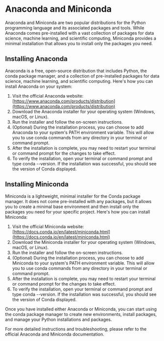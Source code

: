 # Anaconda and Miniconda
Anaconda and Miniconda are two popular distributions for the Python programming language and its associated packages and tools. While Anaconda comes pre-installed with a vast collection of packages for data science, machine learning, and scientific computing, Miniconda provides a minimal installation that allows you to install only the packages you need.

## Installing Anaconda
Anaconda is a free, open-source distribution that includes Python, the conda package manager, and a collection of pre-installed packages for data science, machine learning, and scientific computing. Here's how you can install Anaconda on your system:

1. Visit the official Anaconda website: [https://www.anaconda.com/products/distribution](https://www.anaconda.com/products/distribution)
2. Download the Anaconda installer for your operating system (Windows, macOS, or Linux).
3. Run the installer and follow the on-screen instructions.
4. (Optional) During the installation process, you can choose to add Anaconda to your system's PATH environment variable. This will allow you to use conda commands from any directory in your terminal or command prompt.
5. After the installation is complete, you may need to restart your terminal or command prompt for the changes to take effect.
6. To verify the installation, open your terminal or command prompt and type conda --version. If the installation was successful, you should see the version of Conda displayed.

## Installing Miniconda
Miniconda is a lightweight, minimal installer for the Conda package manager. It does not come pre-installed with any packages, but it allows you to create a minimal base environment and then install only the packages you need for your specific project. Here's how you can install Miniconda:

1. Visit the official Miniconda website: [https://docs.conda.io/en/latest/miniconda.html](https://docs.conda.io/en/latest/miniconda.html)
2. Download the Miniconda installer for your operating system (Windows, macOS, or Linux).
3. Run the installer and follow the on-screen instructions.
4. (Optional) During the installation process, you can choose to add Miniconda to your system's PATH environment variable. This will allow you to use conda commands from any directory in your terminal or command prompt.
5. After the installation is complete, you may need to restart your terminal or command prompt for the changes to take effect.
6. To verify the installation, open your terminal or command prompt and type conda --version. If the installation was successful, you should see the version of Conda displayed.

Once you have installed either Anaconda or Miniconda, you can start using the conda package manager to create new environments, install packages, and manage your Python installations and packages.

For more detailed instructions and troubleshooting, please refer to the official Anaconda and Miniconda documentation.
